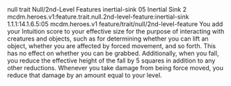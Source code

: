 <ability>
  <metadata>
    <class>null</class>
    <feature_type>trait</feature_type>
    <file_dpath>Null/2nd-Level Features</file_dpath>
    <item_id>inertial-sink</item_id>
    <item_index>05</item_index>
    <item_name>Inertial Sink</item_name>
    <level>2</level>
    <scc>mcdm.heroes.v1:feature.trait.null.2nd-level-feature:inertial-sink</scc>
    <scdc>1.1.1:14.1.6.5:05</scdc>
    <source>mcdm.heroes.v1</source>
    <type>feature/trait/null/2nd-level-feature</type>
  </metadata>
  <effects>
    <effect type="mundane">You add your Intuition score to your effective size for the purpose of interacting with creatures and objects, such as for determining whether you can lift an object, whether you are affected by forced movement, and so forth. This has no effect on whether you can be grabbed.
Additionally, when you fall, you reduce the effective height of the fall by 5 squares in addition to any other reductions. Whenever you take damage from being force moved, you reduce that damage by an amount equal to your level.</effect>
  </effects>
</ability>
